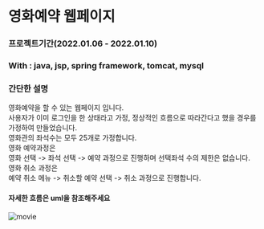 # 영화예약 웹페이지
### 프로젝트기간(2022.01.06 - 2022.01.10)
### With : java, jsp, spring framework, tomcat, mysql
### 간단한 설명
영화예약을 할 수 있는 웹페이지 입니다.<br>
사용자가 이미 로그인을 한 상태라고 가정, 정상적인 흐름으로 따라간다고 했을 경우를 가정하여 만들었습니다.<br>
영화관의 좌석수는 모두 25개로 가정합니다.<br>
영화 예약과정은<br>
영화 선택 -> 좌석 선택 -> 예약 과정으로 진행하며 선택좌석 수의 제한은 없습니다.<br>
영화 취소 과정은<br>
예약 취소 메뉴 -> 취소할 예약 선택 -> 취소 과정으로 진행합니다.

#### 자세한 흐름은 uml을 참조해주세요


![movie](https://user-images.githubusercontent.com/90567066/149137220-f83874d8-c607-4241-ba8b-6da4b35f6b05.gif)
